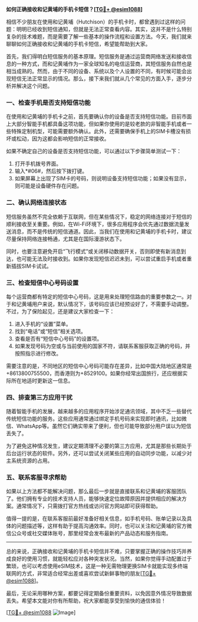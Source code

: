 **如何正确接收和记黄埔的手机卡短信？[[TG💪+ @esim1088](https://t.me/s/esim1088)]**

相信不少朋友在使用和记黄埔（Hutchison）的手机卡时，都曾遇到过这样的问题：明明已经收到短信通知，但就是无法正常查看内容。其实，这并不是什么特别复杂的技术难题，而是需要了解一些基本的操作流程和设置方法。今天，我们就来聊聊如何正确接收和记黄埔的手机卡短信，希望能帮助到大家。

首先，我们得明白短信服务的基本原理。短信服务是通过运营商网络发送和接收信息的一种方式，而和记黄埔作为一家全球知名的电信运营商，其短信服务自然也是相当成熟的。然而，由于不同的设备、系统以及个人设置的不同，有时候可能会出现短信无法正常显示的情况。那么，接下来我们就从几个常见的方面入手，逐步分析并解决这个问题。

### **一、检查手机是否支持短信功能**

在使用和记黄埔的手机卡之前，首先要确认你的设备是否支持短信功能。目前市面上大部分智能手机都具备这项功能，但如果你使用的是较老款的非智能手机或者一些特殊定制机型，可能需要额外确认。此外，还需要确保手机上的SIM卡槽没有损坏或松动，因为这都会影响短信的正常接收。

如果不确定自己的设备是否支持短信功能，可以通过以下步骤简单测试一下：
1. 打开手机拨号界面。
2. 输入*#06#，然后按下拨打键。
3. 如果屏幕上出现了SIM卡的号码，则说明设备支持短信功能；如果没有显示，则可能是设备硬件存在问题。

### **二、确认网络连接状态**

短信服务虽然不完全依赖于互联网，但在某些情况下，稳定的网络连接对于短信的顺利接收至关重要。例如，在Wi-Fi环境下，很多应用程序会优先通过数据流量发送消息，而不是传统的短信通道。因此，当我们在使用和记黄埔的手机卡时，建议尽量保持网络连接畅通，尤其是在国际漫游状态下。

同时，也要注意避免开启“飞行模式”或关闭移动数据开关，否则即使有新消息到达，也可能无法及时接收到。如果你发现短信迟迟未到，可以尝试重启手机或者重新插拔SIM卡试试。

### **三、检查短信中心号码设置**

每个运营商都有特定的短信中心号码，这是用来处理短信路由的重要参数之一。对于和记黄埔用户来说，默认情况下，该号码应该已经预设好了，不需要手动调整。不过，为了保险起见，还是建议大家检查一下：

1. 进入手机的“设置”菜单。
2. 找到“电话”或“短信”相关选项。
3. 查看是否有“短信中心号码”的设置项。
4. 如果发现号码为空或与当前使用的国家不符，请联系客服获取正确的号码，并按照指示进行修改。

需要注意的是，不同地区的短信中心号码可能存在差异，比如中国大陆地区通常是+8613800755500，而香港则为+8529100。如果你经常出国旅行，还应根据实际所在地适时更新这一信息。

### **四、排查第三方应用干扰**

随着智能手机的发展，越来越多的应用程序开始涉足通讯领域，其中不乏一些替代传统短信功能的服务。这些应用通常通过绑定手机号码来实现即时通讯，比如微信、WhatsApp等。虽然它们确实带来了便利，但也可能导致部分用户误以为短信丢失了。

为了避免这种情况发生，建议定期清理不必要的第三方应用，尤其是那些长期处于后台运行状态的软件。另外，还可以尝试关闭某些应用的自动同步功能，以减少对主系统资源的占用。

### **五、联系客服寻求帮助**

如果以上方法都不能解决问题，那么最后一步就是直接联系和记黄埔的客服团队了。他们拥有专业的技术支持人员，能够快速定位故障原因并提供相应的解决方案。通常情况下，只需拨打官方热线或访问官方网站即可获得帮助。

值得一提的是，在联系客服前最好准备好相关信息，如手机号码、账单记录以及具体的问题描述等，这样有助于提高沟通效率。同时，也可以关注和记黄埔的官方微信公众号或社交媒体账号，那里经常会发布最新的产品动态和服务指南。

---

总的来说，正确接收和记黄埔的手机卡短信并不难，只要掌握正确的操作技巧并养成良好的使用习惯，就能轻松应对各种突发状况。当然，如果你觉得手动配置过于繁琐，也可以考虑使用eSIM技术，这是一种无需物理更换SIM卡就能实现多终端联网的方式，非常适合经常出差或喜欢尝试新鲜事物的朋友[[TG💪+ @esim1088](https://t.me/s/esim1088)]。

最后，无论采用哪种方案，都要记得定期备份重要资料，以免因意外情况导致数据丢失。希望本文能对你有所帮助，祝大家都能享受到愉快的通信体验！

[[TG💪+ @esim1088](https://t.me/s/esim1088) ![Image](https://i.postimg.cc/4NQfJmqS/Snipaste-2025-05-13-00-14-12.png)]